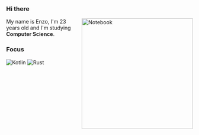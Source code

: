 ### Hi there

<img src="https://raw.githubusercontent.com/MicaelliMedeiros/micaellimedeiros/master/image/computer-illustration.png" min-width="3000px" max-width="300px" width="300px" align="right" alt="Notebook">

<p align="left"> 
  My name is Enzo, I'm 23 years old and I'm studying <strong>Computer Science</strong>.<br>
</p>

### Focus
![Kotlin](https://img.shields.io/badge/-Kotlin-A97BFF?style=for-the-badge&logo=kotlin&logoColor=fff)
![Rust](https://img.shields.io/badge/-rust-dea584?style=for-the-badge&logo=rust&logoColor=fff)
